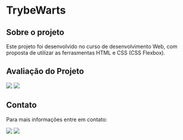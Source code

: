 <h1> TrybeWarts </h1>

<h2> Sobre o projeto </h2>

<div> 
Este projeto foi desenvolvido no curso de desenvolvimento Web, com proposta de utilizar as ferrasmentas HTML e CSS (CSS Flexbox).

</div> 

<h2> Avaliação do Projeto </h2>

<img src="https://vscode.dev/github/ThiagoShundi/Project-Trybewarts/blob/cc3635ec22d00ab62a84451de393c7d56bc0a44e/images/Captura de tela de 2023-05-04 23-09-11.png"/>

<img src="https://vscode.dev/github/ThiagoShundi/Project-Trybewarts/blob/cc3635ec22d00ab62a84451de393c7d56bc0a44e/images/Captura de tela de 2023-05-04 22-42-42.png"/>

<h2>Contato </h2>

<p> Para mais informações entre em contato: </p>

<div>
<a href="https://www.linkedin.com/in/thiago-hayashi-037732109/" target="_blank"><img src="https://img.shields.io/badge/-LinkedIn-%230077B5?style=for-the-badge&logo=linkedin&logoColor=white" target="_blank"></a>

<a href = "shundi_hayashi@hotmail.com">
<img src="https://img.shields.io/badge/Microsoft_Outlook-0078D4?style=for-the-badge&logo=microsoft-outlook&logoColor=white" target="_blank">
</a>
</div>